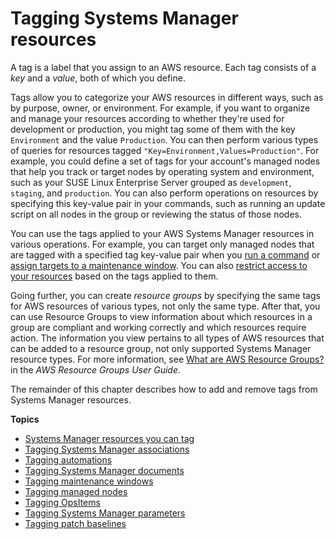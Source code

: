 # Tagging Systems Manager resources<a name="tagging-resources"></a>

A tag is a label that you assign to an AWS resource\. Each tag consists of a *key* and a *value*, both of which you define\. 

Tags allow you to categorize your AWS resources in different ways, such as by purpose, owner, or environment\. For example, if you want to organize and manage your resources according to whether they're used for development or production, you might tag some of them with the key `Environment` and the value `Production`\. You can then perform various types of queries for resources tagged `"Key=Environment,Values=Production"`\. For example, you could define a set of tags for your account's managed nodes that help you track or target nodes by operating system and environment, such as your SUSE Linux Enterprise Server grouped as `development`, `staging`, and `production`\. You can also perform operations on resources by specifying this key\-value pair in your commands, such as running an update script on all nodes in the group or reviewing the status of those nodes\.

You can use the tags applied to your AWS Systems Manager resources in various operations\. For example, you can target only managed nodes that are tagged with a specified tag key\-value pair when you [run a command](run-command.md) or [assign targets to a maintenance window](sysman-maintenance-assign-targets.md)\. You can also [restrict access to your resources](security_iam_id-based-policy-examples.md) based on the tags applied to them\.

Going further, you can create *resource groups* by specifying the same tags for AWS resources of various types, not only the same type\. After that, you can use Resource Groups to view information about which resources in a group are compliant and working correctly and which resources require action\. The information you view pertains to all types of AWS resources that can be added to a resource group, not only supported Systems Manager resource types\. For more information, see [What are AWS Resource Groups?](https://docs.aws.amazon.com/ARG/latest/userguide/welcome.html) in the *AWS Resource Groups User Guide*\.

The remainder of this chapter describes how to add and remove tags from Systems Manager resources\.

**Topics**
+ [Systems Manager resources you can tag](taggable-resources.md)
+ [Tagging Systems Manager associations](tagging-associations.md)
+ [Tagging automations](tagging-automations.md)
+ [Tagging Systems Manager documents](tagging-documents.md)
+ [Tagging maintenance windows](tagging-maintenance-windows.md)
+ [Tagging managed nodes](tagging-managed-instances.md)
+ [Tagging OpsItems](tagging-opsitems.md)
+ [Tagging Systems Manager parameters](tagging-parameters.md)
+ [Tagging patch baselines](tagging-patch-baselines.md)